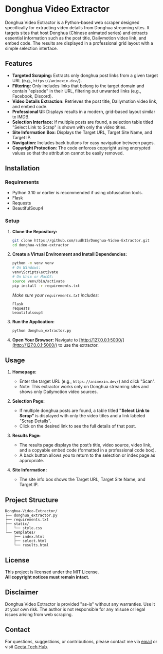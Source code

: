 # Donghua Video Extractor

Donghua Video Extractor is a Python-based web scraper designed specifically for extracting video details from Donghua streaming sites. It targets sites that host Donghua (Chinese animated series) and extracts essential information such as the post title, Dailymotion video link, and embed code. The results are displayed in a professional grid layout with a simple selection interface.

## Features

- **Targeted Scraping:** Extracts only donghua post links from a given target URL (e.g., `https://animexin.dev/`).
- **Filtering:** Only includes links that belong to the target domain and contain "episode" in their URL, filtering out unwanted links (e.g., Facebook, Discord).
- **Video Details Extraction:** Retrieves the post title, Dailymotion video link, and embed code.
- **Professional UI:** Displays results in a modern, grid-based layout similar to IMDB.
- **Selection Interface:** If multiple posts are found, a selection table titled "Select Link to Scrap" is shown with only the video titles.
- **Site Information Box:** Displays the Target URL, Target Site Name, and Target IP.
- **Navigation:** Includes back buttons for easy navigation between pages.
- **Copyright Protection:** The code enforces copyright using encrypted values so that the attribution cannot be easily removed.

## Installation

### Requirements
- Python 3.10 or earlier is recommended if using obfuscation tools.
- Flask
- Requests
- BeautifulSoup4

### Setup

1. **Clone the Repository:**
   ```bash
   git clone https://github.com/sudh15/Donghua-Video-Extractor.git
   cd donghua-video-extractor
   ```

2. **Create a Virtual Environment and Install Dependencies:**
   ```bash
   python -m venv venv
   # On Windows:
   venv\Scripts\activate
   # On Unix or MacOS:
   source venv/bin/activate
   pip install -r requirements.txt
   ```
   *Make sure your `requirements.txt` includes:*
   ```
   Flask
   requests
   beautifulsoup4
   ```

3. **Run the Application:**
   ```bash
   python donghua_extractor.py
   ```

4. **Open Your Browser:**
   Navigate to [http://127.0.0.1:5000/](http://127.0.0.1:5000/) to use the extractor.

## Usage

1. **Homepage:**  
   - Enter the target URL (e.g., `https://animexin.dev/`) and click "Scan".
   - Note: This extractor works only on Donghua streaming sites and shows only Dailymotion video sources.

2. **Selection Page:**  
   - If multiple donghua posts are found, a table titled **"Select Link to Scrap"** is displayed with only the video titles and a link labeled "Scrap Details".
   - Click on the desired link to see the full details of that post.

3. **Results Page:**  
   - The results page displays the post’s title, video source, video link, and a copyable embed code (formatted in a professional code box).
   - A back button allows you to return to the selection or index page as appropriate.

4. **Site Information:**  
   - The site info box shows the Target URL, Target Site Name, and Target IP.

## Project Structure

```
Donghua-Video-Extractor/
├── donghua_extractor.py
├── requirements.txt
├── static/
│   └── style.css
└── templates/
    ├── index.html
    ├── select.html
    └── results.html
```

## License

This project is licensed under the MIT License.  
**All copyright notices must remain intact.**

## Disclaimer

Donghua Video Extractor is provided "as-is" without any warranties. Use it at your own risk. The author is not responsible for any misuse or legal issues arising from web scraping.

## Contact

For questions, suggestions, or contributions, please contact me via [email](mailto:sudhanshuthakur15@gmail.com) or visit [Geeta Tech Hub](https://geetatechhub.blogspot.com/).
